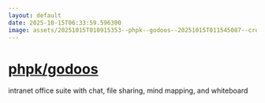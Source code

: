```yaml
---
layout: default
date: 2025-10-15T06:33:59.596300
image: assets/20251015T010915353--phpk--godoos--20251015T011545087--cropped.png
---
```


# [phpk/godoos](https://github.com/phpk/godoos)

intranet office suite with chat, file sharing, mind mapping, and whiteboard
